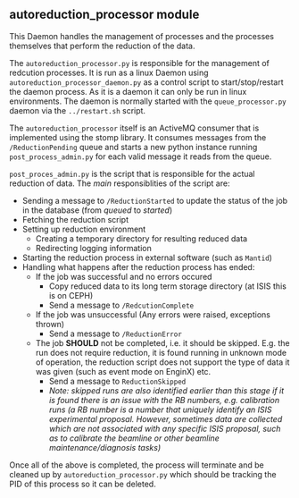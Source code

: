 ## autoreduction_processor module

This Daemon handles the management of processes and the processes themselves that perform the reduction of the data.

The `autoreduction_processor.py` is responsible for the management of redcution processes. It is run as a linux Daemon using `autoreduction_processor_daemon.py` as a control script to start/stop/restart the daemon process. As it is a daemon it can only be run in linux environments. The daemon is normally started with the `queue_processor.py` daemon via the `../restart.sh` script. 

The `autoreduction_processor` itself is an ActiveMQ consumer that is implemented using the stomp library. It consumes messages from the `/ReductionPending` queue and starts a new python instance running `post_process_admin.py` for each valid message it reads from the queue.

`post_proces_admin.py` is the script that is responsible for the actual reduction of data. The *main* responsiblities of the script are:
* Sending a message to `/ReductionStarted` to update the status of the job in the database (from *queued* to *started*)
* Fetching the reduction script
* Setting up reduction environment
  * Creating a temporary directory for resulting reduced data
  * Redirecting logging information
* Starting the reduction process in external software (such as `Mantid`)
* Handling what happens after the reduction process has ended:
  * If the job was successful and no errors occured
    * Copy reduced data to its long term storage directory (at ISIS this is on CEPH)
    * Send a message to `/RedcutionComplete`
  * If the job was unsuccessful (Any errors were raised, exceptions thrown)
    * Send a message to `/ReductionError`
  * The job **SHOULD** not be completed, i.e. it should be skipped. E.g. the run does not require reduction, it is found running in unknown mode of operation, the reduction script does not support the type of data it was given (such as event mode on EnginX) etc.
    * Send a message to `ReductionSkipped`
    * *Note: skipped runs are also identified earlier than this stage if it is found there is an issue with the RB numbers, e.g. calibration runs (a RB number is a number that uniquely identify an ISIS experimental proposal. However, sometimes data are collected which are not associated with any specific ISIS proposal, such as to calibrate the beamline or other beamline maintenance/diagnosis tasks)*

Once all of the above is completed, the process will terminate and be cleaned up by `autoreduction_processor.py` which should be tracking the PID of this process so it can be deleted.
